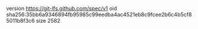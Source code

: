version https://git-lfs.github.com/spec/v1
oid sha256:35bb6a9346894fb95985c99eedba4ac4521eb8c9fcee2b6c4b5cf85011b8f3c6
size 2582

